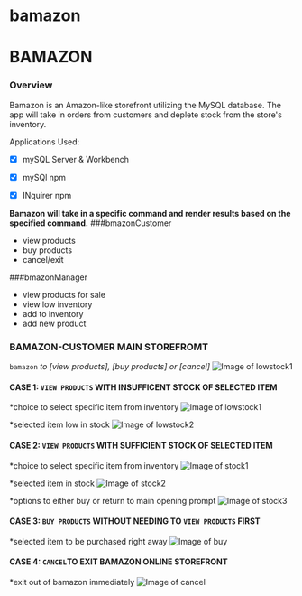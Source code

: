# bamazon
# BAMAZON
### Overview
Bamazon is an Amazon-like storefront utilizing the MySQL database. The app will take in orders from customers and deplete stock from the store's inventory.


Applications Used:
- [x] mySQL Server & Workbench
- [x] mySQl npm
- [x] INquirer npm


**Bamazon will take in a specific command and render results based on the specified command.**
###bmazonCustomer
- view products
- buy products
- cancel/exit


###bmazonManager
- view products for sale
- view low inventory
- add to inventory
- add new product


### BAMAZON-CUSTOMER MAIN STOREFROMT
`bamazon` *to [view products], [buy products] or [cancel]*
![Image of lowstock1](/images/lowstock1.png)


#### CASE 1: `VIEW PRODUCTS` WITH INSUFFICENT STOCK OF SELECTED ITEM 
*choice to select specific item from inventory
![Image of lowstock1](/images/lowstock1.png)


*selected item low in stock
![Image of lowstock2](/images/lowstock2.png)




#### CASE 2: `VIEW PRODUCTS` WITH SUFFICIENT STOCK OF SELECTED ITEM
*choice to select specific item from inventory
![Image of stock1](/images/stock1.png)


*selected item in stock
![Image of stock2](/images/stock2.png)


*options to either buy or return to main opening prompt
![Image of stock3](/images/stock3.png)



#### CASE 3: `BUY PRODUCTS` WITHOUT NEEDING TO `VIEW PRODUCTS` FIRST
*selected item to be purchased right away
![Image of buy](/images/buy.png)


#### CASE 4: `CANCEL`TO EXIT BAMAZON ONLINE STOREFRONT
*exit out of bamazon immediately
![Image of cancel](/images/cancel.png)


